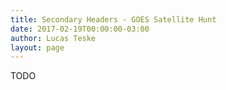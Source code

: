 ```yaml
---
title: Secondary Headers - GOES Satellite Hunt
date: 2017-02-19T00:00:00-03:00
author: Lucas Teske
layout: page
---
```


TODO